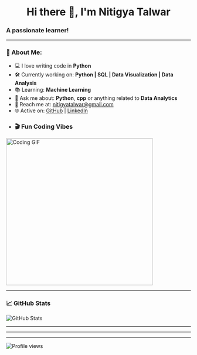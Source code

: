 <h1 align="center">Hi there 👋, I'm Nitigya Talwar</h1>
<h3 align="center"><h3>A passionate learner!</h3>

---

### 🧠 About Me:

- 💻 I love writing code in **Python** 
- 🛠️ Currently working on: **Python | SQL | Data Visualization | Data Analysis**
- 📚 Learning: **Machine Learning**
- 💬 Ask me about: **Python**, **cpp** or anything related to **Data Analytics**
- 📧 Reach me at: [nitigyatalwar@gmail.com](mailto:nitigyatalwar@gmail.com)
- 🌐 Active on: [GitHub](https://github.com/nitigya23) | [LinkedIn](www.linkedin.com/in/nitigya-talwar-69050328)
- ### 🎬 Fun Coding Vibes

<img src="https://media.giphy.com/media/6FWpozKBgrQD4MZwDC/giphy.gif" width="400" alt="Coding GIF" />

---

### 📈 GitHub Stats

![GitHub Stats](https://github-readme-stats.vercel.app/api?username=nitigya23&show_icons=true&theme=radical)

---



---


---

![Profile views](https://komarev.com/ghpvc/?username=nitigya23&color=blue)

